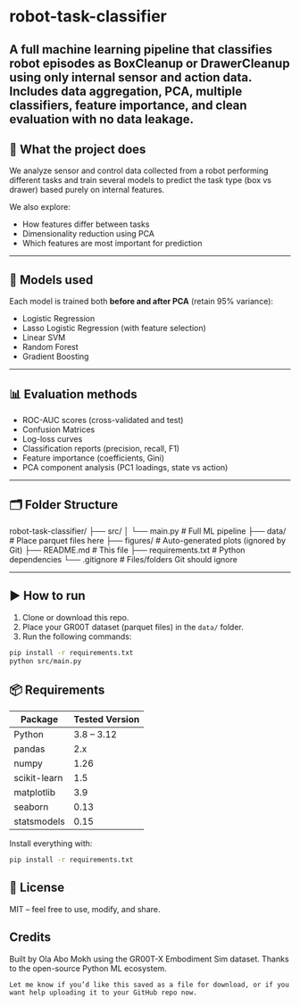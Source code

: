# robot-task-classifier
A full machine learning pipeline that classifies robot episodes as BoxCleanup or DrawerCleanup using only internal sensor and action data. Includes data aggregation, PCA, multiple classifiers, feature importance, and clean evaluation with no data leakage.
---

## 🧠 What the project does

We analyze sensor and control data collected from a robot performing different tasks and train several models to predict the task type (box vs drawer) based purely on internal features.

We also explore:
- How features differ between tasks
- Dimensionality reduction using PCA
- Which features are most important for prediction

---

## 🧪 Models used

Each model is trained both **before and after PCA** (retain 95% variance):

- Logistic Regression  
- Lasso Logistic Regression (with feature selection)  
- Linear SVM  
- Random Forest  
- Gradient Boosting  

---

## 📊 Evaluation methods

- ROC-AUC scores (cross-validated and test)
- Confusion Matrices  
- Log-loss curves  
- Classification reports (precision, recall, F1)  
- Feature importance (coefficients, Gini)  
- PCA component analysis (PC1 loadings, state vs action)  

---

## 🗂 Folder Structure
robot-task-classifier/
├── src/
│ └── main.py # Full ML pipeline
├── data/ # Place parquet files here
├── figures/ # Auto-generated plots (ignored by Git)
├── README.md # This file
├── requirements.txt # Python dependencies
└── .gitignore # Files/folders Git should ignore

---

## ▶️ How to run  

1. Clone or download this repo.  
2. Place your GR00T dataset (parquet files) in the `data/` folder.  
3. Run the following commands:

```bash
pip install -r requirements.txt
python src/main.py
```

## 📦 Requirements

| Package        | Tested Version |
|----------------|----------------|
| Python         | 3.8 – 3.12     |
| pandas         | 2.x            |
| numpy          | 1.26           |
| scikit-learn   | 1.5            |
| matplotlib     | 3.9            |
| seaborn        | 0.13           |
| statsmodels    | 0.15           |

Install everything with:
```bash
pip install -r requirements.txt
```
## 📄 License
MIT – feel free to use, modify, and share.

## Credits
Built by Ola Abo Mokh using the GR00T-X Embodiment Sim dataset.
Thanks to the open-source Python ML ecosystem.

```
Let me know if you’d like this saved as a file for download, or if you want help uploading it to your GitHub repo now.
